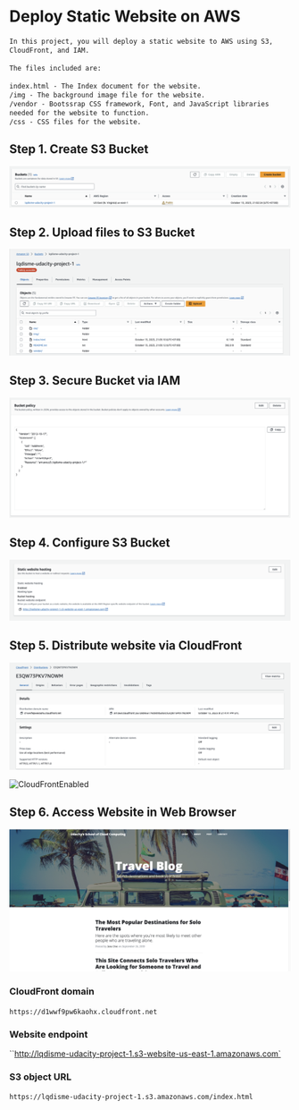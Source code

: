 # Deploy Static Website on AWS

```
In this project, you will deploy a static website to AWS using S3, CloudFront, and IAM.

The files included are: 

index.html - The Index document for the website.
/img - The background image file for the website.
/vendor - Bootssrap CSS framework, Font, and JavaScript libraries needed for the website to function.
/css - CSS files for the website.
```

## Step 1. Create S3 Bucket
![create s3 bucket](./results/create-s3-bucket.png)

## Step 2. Upload files to S3 Bucket
![upload files to s3 bucket](./results/s3-upload-files.png)

## Step 3. Secure Bucket via IAM
![secure s3 bucket](./results/s3-bucket-policies.png)

## Step 4. Configure S3 Bucket
![S3 website hosting](./results/s3-website-hosting.png)

## Step 5. Distribute website via CloudFront
![CloudFront](./results/distribute-website-via-cloudfront.png)

![CloudFrontEnabled](./results/cloud-front-enabled.png)

## Step 6. Access Website in Web Browser
![Access Website](./results/access-website.png)

### CloudFront domain
`https://d1wwf9pw6kaohx.cloudfront.net`

### Website endpoint
``http://lqdisme-udacity-project-1.s3-website-us-east-1.amazonaws.com`

### S3 object URL
`https://lqdisme-udacity-project-1.s3.amazonaws.com/index.html`